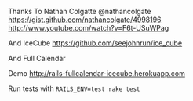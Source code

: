 Thanks To Nathan Colgatte @nathancolgate
https://gist.github.com/nathancolgate/4998196
http://www.youtube.com/watch?v=F6t-USuWPag

And IceCube
https://github.com/seejohnrun/ice_cube

And Full Calendar

Demo
http://rails-fullcalendar-icecube.herokuapp.com

Run tests with `RAILS_ENV=test rake test`


